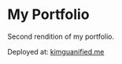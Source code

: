 # My Portfolio

Second rendition of my portfolio.

Deployed at: <a href="kimguanified.me">kimguanified.me</a>
